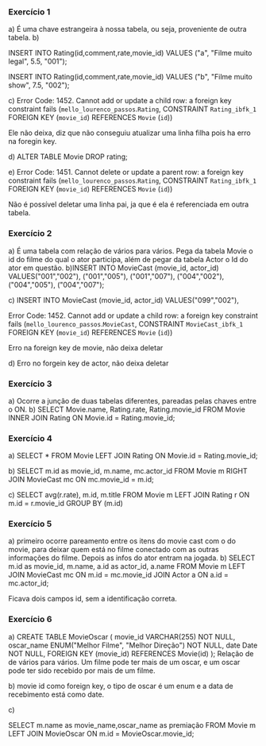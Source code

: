 ### Exercício 1

a) É uma chave estrangeira à nossa tabela, ou seja, proveniente de outra tabela.
b)

INSERT INTO Rating(id,comment,rate,movie_id)
VALUES ("a",
"Filme muito legal",
5.5,
"001");

INSERT INTO Rating(id,comment,rate,movie_id)
VALUES ("b",
"Filme muito show",
7.5,
"002");


c) Error Code: 1452. Cannot add or update a child row: a foreign key constraint fails (`mello_lourenco_passos`.`Rating`, CONSTRAINT `Rating_ibfk_1` FOREIGN KEY (`movie_id`) REFERENCES `Movie` (`id`))


Ele não deixa, diz que não conseguiu atualizar uma linha filha pois ha erro na foregin key.

d) ALTER TABLE Movie DROP rating;

e) Error Code: 1451. Cannot delete or update a parent row: a foreign key constraint fails (`mello_lourenco_passos`.`Rating`, CONSTRAINT `Rating_ibfk_1` FOREIGN KEY (`movie_id`) REFERENCES `Movie` (`id`))

Não é possível deletar uma linha pai, ja que é ela é referenciada em outra tabela.


### Exercício 2

a) É uma tabela com relação de vários para vários. Pega da tabela Movie o id do filme do qual o ator participa, além de pegar da tabela Actor o Id do ator em questão.
b)INSERT INTO MovieCast (movie_id, actor_id)
VALUES("001","002"),
("001","005"),
("001","007"),
("004","002"),
("004","005"),
("004","007");

c)
INSERT INTO MovieCast (movie_id, actor_id)
VALUES("099","002"),

Error Code: 1452. Cannot add or update a child row: a foreign key constraint fails (`mello_lourenco_passos`.`MovieCast`, CONSTRAINT `MovieCast_ibfk_1` FOREIGN KEY (`movie_id`) REFERENCES `Movie` (`id`))

Erro na foreign key de movie, não deixa deletar

d) Erro no forgein key de actor, não deixa deletar


### Exercício 3

a) Ocorre a junção de duas tabelas diferentes, pareadas pelas chaves entre o ON.
b) SELECT Movie.name, Rating.rate, Rating.movie_id FROM Movie 
INNER JOIN Rating ON Movie.id = Rating.movie_id;

### Exercício 4

a) SELECT * FROM Movie 
LEFT JOIN Rating ON Movie.id = Rating.movie_id;

b) SELECT m.id as movie_id, m.name, mc.actor_id FROM Movie m
RIGHT JOIN MovieCast mc ON mc.movie_id = m.id;

c) SELECT avg(r.rate), m.id, m.title FROM Movie m
LEFT JOIN Rating r ON m.id = r.movie_id
GROUP BY (m.id)

### Exercício 5


a) primeiro ocorre pareamento entre os itens do movie cast com o do movie, para deixar quem está no filme conectado com as outras informações do filme. Depois as infos do ator entram na jogada.
b) SELECT m.id as movie_id, m.name, a.id as actor_id, a.name FROM Movie m
LEFT JOIN MovieCast mc ON m.id = mc.movie_id
JOIN Actor a ON a.id = mc.actor_id;

Ficava dois campos id, sem a identificação correta.

### Exercício 6

a) CREATE TABLE MovieOscar (
		movie_id VARCHAR(255) NOT NULL,
		oscar_name ENUM("Melhor Filme", "Melhor Direção") NOT NULL,
        date Date NOT NULL,
    FOREIGN KEY (movie_id) REFERENCES Movie(id)
);
Relação de de vários para vários. Um filme pode ter mais de um oscar, e um oscar pode ter sido recebido por mais de um filme.

b) movie id como foreign key, o tipo de oscar é um enum e a data de recebimento está como date.

c) 

SELECT m.name as movie_name,oscar_name as premiação FROM Movie m
LEFT JOIN MovieOscar  ON m.id = MovieOscar.movie_id;




